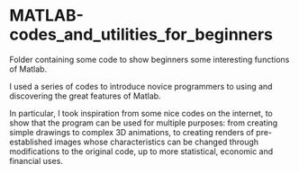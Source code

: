# MATLAB-codes_and_utilities_for_beginners
Folder containing some code to show beginners some interesting functions of Matlab.



I used a series of codes to introduce novice programmers to using and discovering the great features of Matlab.

In particular, I took inspiration from some nice codes on the internet, to show that the program can be used for multiple purposes: from creating simple drawings to complex 3D animations, to creating renders of pre-established images whose characteristics can be changed through modifications to the original code, up to more statistical, economic and financial uses.
